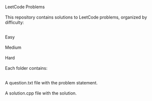 <br>LeetCode Problems</br>
<br>This repository contains solutions to LeetCode problems, organized by difficulty:</br>

<br>Easy</br>
<br>Medium</br>
<br>Hard</br>
<br>Each folder contains:</br>

<br>A question.txt file with the problem statement.</br>
<br>A solution.cpp file with the solution.</br>
